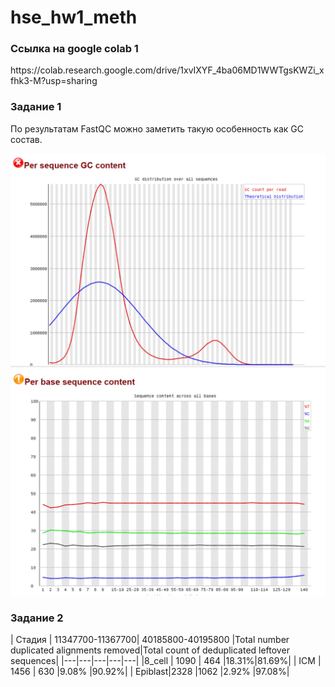 # hse_hw1_meth

<h3>Ссылка на google colab 1</h3> 
https://colab.research.google.com/drive/1xvIXYF_4ba06MD1WWTgsKWZi_xfhk3-M?usp=sharing

<h3>Задание 1</h3> 

По результатам FastQC можно заметить такую особенность как GC состав. 



![](https://github.com/ZhukovaJul/hse_hw1_meth/blob/54f3ec8feaa96a175e76467a76bb20b4fc1be305/img/1.2.PNG)
![](https://github.com/ZhukovaJul/hse_hw1_meth/blob/54f3ec8feaa96a175e76467a76bb20b4fc1be305/img/1.1.PNG)

<h3>Задание 2</h3> 
| Стадия   | 11347700-11367700| 40185800-40195800 |Total number duplicated alignments removed|Total count of deduplicated leftover sequences|
|---|---|---|---|---|
|8_cell   | 1090 | 464 |18.31%|81.69%|
| ICM     | 1456 | 630 |9.08% |90.92%|
| Epiblast|2328  |1062 |2.92% |97.08%|

